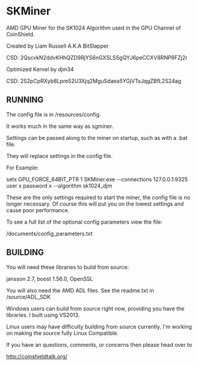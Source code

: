 SKMiner
=======
AMD GPU Miner for the SK1024 Algorithm used in the GPU Channel of CoinShield. 


Created by Liam Russell A.K.A BitSlapper 

CSD: 2QscvkN2ddvKHhQZD9RjYS6nGXSLSSgQYJ6peCCXV8RNP8FZj2r


Optimized Kernel by djm34

CSD: 2S2pCpRXyb8Lpre52U3Xjq2MguSdaea5YGjVTsJqgZBfL2S24ag



RUNNING
--------
The config file is in /resources/config. 

It works much in the same way as sgminer.  


Settings can be passed along to the miner on startup, such as with a .bat file.

They will replace settings in the config file. 

For Example:

setx GPU_FORCE_64BIT_PTR 1
SKMiner.exe --connections 127.0.0.1:9325 user x password x --algorithm sk1024_djm

These are the only settings required to start the miner, the config file is no longer necessary.
Of course this will put you on the lowest settings and cause poor performance.

To see a full list of the optional config parameters view the file:

 /documents/config_parameters.txt



BUILDING
---------

You will need these libraries to build from source:

jansson 2.7, boost 1.56.0, OpenSSL

You will also need the AMD ADL files. See the readme.txt in /source/ADL_SDK


Windows users can build from source right now, providing you have the libraries. I built using VS2013.


Linux users may have difficulty building from source currently. I'm working on making the source fully Linux Compatible.




If you have an questions, comments, or concerns then please head over to 

http://coinshieldtalk.org/
